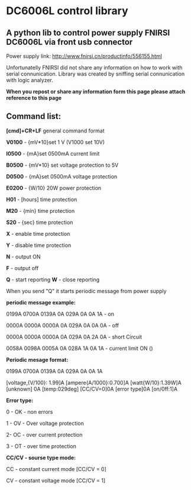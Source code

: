 # DC6006L control library

 ## A python lib to control power supply FNIRSI DC6006L via front usb connector
 Power supply link: http://www.fnirsi.cn/productinfo/556155.html
 
 Unfortunatelly FNIRSI did not share any information on how to work with serial connunication. 
 Library was created by sniffing serial connunication with logic analyzer. 
 
 **When you repost or share any information form this page please attach reference to this page**
 ## Command list: 
**[cmd]+CR+LF** general command format
 
**V0100** - {mV*10}set 1 V (V1000 set 10V)
 
**I0500** - {mA}set  0500mA current limit

**B0500** - {mV*10} set voltage protection to 5V

**D0500** - {mA}set  0500mA voltage protection

**E0200** - {W/10} 20W power protection

**H01** - [hours] time protection

**M20** -  {min} time protection

**S20** - {sec} time protection

**X** - enable time protection

**Y** - disable time protection

**N** - output ON

**F** - output off
 
**Q** - start reporting
**W** - close reporting

When you send "Q" it starts periodic message from power supply

**periodic message example:**

0199A 0700A 0139A 0A 029A 0A 0A 1A - on

0000A 0000A 0000A 0A 029A 0A 0A 0A - off

0000A 0000A 0000A 0A 029A 0A 2A 0A - short Circuit 

0058A 0098A 0005A 0A 028A 1A 0A 1A - current limit ON ()

**Periodic mesage format:**

0199A 0700A 0139A 0A 029A 0A 0A 1A

[voltage,{V/100}: 1.99]A [ampere{A/1000}:0.700]A [watt{W/10}:1.39W]A [unknown] 0A [temp:029deg] [CC/CV=0]0A [error type]0A [on/0ff:1]A

**Error type:**

0 - OK - non errors

1 - OV - Over voltage protection

2-  OC - over current protection

3 - OT - over time protection

**CC/CV - sourse type mode:**

CC - constant current mode [CC/CV = 0]

CV - constant voltage mode [CC/CV = 1]



